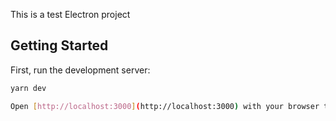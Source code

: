 This is a test Electron project
  
## Getting Started

First, run the development server:

```bash
yarn dev

Open [http://localhost:3000](http://localhost:3000) with your browser to see the result.

